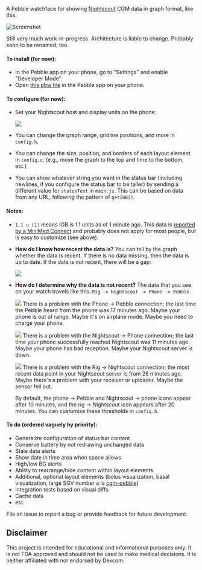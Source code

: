 A Pebble watchface for showing [Nightscout](https://github.com/nightscout/cgm-remote-monitor) CGM data in graph format, like this:

![Screenshot](http://i.imgur.com/9aYMsCn.png)

Still very much work-in-progress. Architecture is liable to change. Probably soon to be renamed, too.

#### To install (for now):
* In the Pebble app on your phone, go to "Settings" and enable "Developer Mode".
* Open [this pbw file](https://raw.githubusercontent.com/mddub/nightscout-graph-pebble/master/release/nightscout-graph-pebble.pbw) in the Pebble app on your phone.

#### To configure (for now):
* Set your Nightscout host and display units on the phone:

  ![](http://i.imgur.com/2MFI3hM.png)
* You can change the graph range, gridline positions, and more in `config.h`.
* You can change the size, position, and borders of each layout element in `config.c`. (e.g., move the graph to the top and time to the bottom, etc.)
* You can show whatever string you want in the status bar (including newlines, if you configure the status bar to be taller) by sending a different value for `statusText` in `main.js`. This can be based on data from any URL, following the pattern of `getIOB()`.

#### Notes:
* `1.1 u (1)` means IOB is 1.1 units as of 1 minute ago. This data is [reported by a MiniMed Connect](https://github.com/mddub/minimed-connect-to-nightscout) and probably does not apply for most people, but is easy to customize (see above).

* **How do I know how recent the data is?** You can tell by the graph whether the data is recent. If there is no data missing, then the data is up to date. If the data is not recent, there will be a gap:

  ![](http://i.imgur.com/z72apqX.png)

* **How do I determine why the data is not recent?** The data that you see on your watch travels like this: `Rig -> Nightscout -> Phone -> Pebble`.

  ![](http://i.imgur.com/FqYEiSx.png) There is a problem with the Phone -> Pebble connection; the last time the Pebble heard from the phone was 17 minutes ago. Maybe your phone is out of range. Maybe it's on airplane mode. Maybe you need to charge your phone.

  ![](http://i.imgur.com/KuzqNK5.png) There is a problem with the Nightscout -> Phone connection; the last time your phone successfully reached Nightscout was 11 minutes ago. Maybe your phone has bad reception. Maybe your Nightscout server is down.

  ![](http://i.imgur.com/ayrbxEm.png) There is a problem with the Rig -> Nightscout connection; the most recent data point in your Nightscout server is from 26 minutes ago. Maybe there's a problem with your receiver or uploader. Maybe the sensor fell out.

  By default, the phone -> Pebble and Nightscout -> phone icons appear after 10 minutes, and the rig -> Nightscout icon appears after 20 minutes. You can customize these thresholds in `config.h`.

#### To do (ordered vaguely by priority):
* Generalize configuration of status bar content
* Conserve battery by not redrawing unchanged data
* Stale data alerts
* Show date in time area when space allows
* High/low BG alerts
* Ability to rearrange/hide content within layout elements
* Additional, optional layout elements (bolus visualization, basal visualization, large SGV number a la [cgm-pebble](https://github.com/nightscout/cgm-pebble))
* Integration tests based on visual diffs
* Cache data
* etc.

File an issue to report a bug or provide feedback for future development.

## Disclaimer

This project is intended for educational and informational purposes only. It is not FDA approved and should not be used to make medical decisions. It is neither affiliated with nor endorsed by Dexcom.
